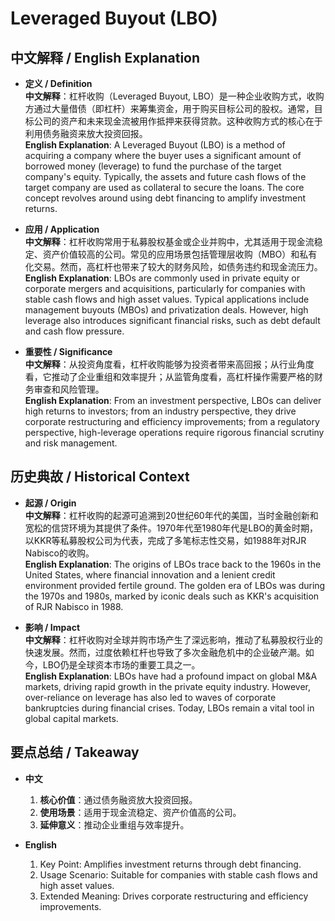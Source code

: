 # Leveraged Buyout (LBO)

## 中文解释 / English Explanation

* **定义 / Definition**  
  **中文解释**：杠杆收购（Leveraged Buyout, LBO）是一种企业收购方式，收购方通过大量借债（即杠杆）来筹集资金，用于购买目标公司的股权。通常，目标公司的资产和未来现金流被用作抵押来获得贷款。这种收购方式的核心在于利用债务融资来放大投资回报。  
  **English Explanation**: A Leveraged Buyout (LBO) is a method of acquiring a company where the buyer uses a significant amount of borrowed money (leverage) to fund the purchase of the target company's equity. Typically, the assets and future cash flows of the target company are used as collateral to secure the loans. The core concept revolves around using debt financing to amplify investment returns.

* **应用 / Application**  
  **中文解释**：杠杆收购常用于私募股权基金或企业并购中，尤其适用于现金流稳定、资产价值较高的公司。常见的应用场景包括管理层收购（MBO）和私有化交易。然而，高杠杆也带来了较大的财务风险，如债务违约和现金流压力。  
  **English Explanation**: LBOs are commonly used in private equity or corporate mergers and acquisitions, particularly for companies with stable cash flows and high asset values. Typical applications include management buyouts (MBOs) and privatization deals. However, high leverage also introduces significant financial risks, such as debt default and cash flow pressure.

* **重要性 / Significance**  
  **中文解释**：从投资角度看，杠杆收购能够为投资者带来高回报；从行业角度看，它推动了企业重组和效率提升；从监管角度看，高杠杆操作需要严格的财务审查和风险管理。  
  **English Explanation**: From an investment perspective, LBOs can deliver high returns to investors; from an industry perspective, they drive corporate restructuring and efficiency improvements; from a regulatory perspective, high-leverage operations require rigorous financial scrutiny and risk management.

## 历史典故 / Historical Context

* **起源 / Origin**  
  **中文解释**：杠杆收购的起源可追溯到20世纪60年代的美国，当时金融创新和宽松的信贷环境为其提供了条件。1970年代至1980年代是LBO的黄金时期，以KKR等私募股权公司为代表，完成了多笔标志性交易，如1988年对RJR Nabisco的收购。  
  **English Explanation**: The origins of LBOs trace back to the 1960s in the United States, where financial innovation and a lenient credit environment provided fertile ground. The golden era of LBOs was during the 1970s and 1980s, marked by iconic deals such as KKR's acquisition of RJR Nabisco in 1988.

* **影响 / Impact**  
  **中文解释**：杠杆收购对全球并购市场产生了深远影响，推动了私募股权行业的快速发展。然而，过度依赖杠杆也导致了多次金融危机中的企业破产潮。如今，LBO仍是全球资本市场的重要工具之一。  
  **English Explanation**: LBOs have had a profound impact on global M&A markets, driving rapid growth in the private equity industry. However, over-reliance on leverage has also led to waves of corporate bankruptcies during financial crises. Today, LBOs remain a vital tool in global capital markets.

## 要点总结 / Takeaway

* **中文**  
  1. **核心价值**：通过债务融资放大投资回报。
  2. **使用场景**：适用于现金流稳定、资产价值高的公司。
  3. **延伸意义**：推动企业重组与效率提升。

* **English**  
  1. Key Point: Amplifies investment returns through debt financing.
  2. Usage Scenario: Suitable for companies with stable cash flows and high asset values.
  3. Extended Meaning: Drives corporate restructuring and efficiency improvements.